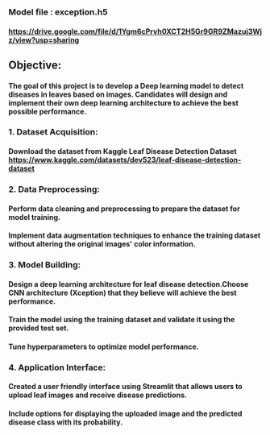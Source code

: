 
### Model file : exception.h5
#### https://drive.google.com/file/d/1Ygm6cPrvh0XCT2H5Gr9GR9ZMazuj3Wjz/view?usp=sharing


## Objective:
#### The goal of this project is to develop a Deep learning model to detect diseases in leaves based on images. Candidates will design and implement their own deep learning architecture to achieve the best possible performance.


### 1. Dataset Acquisition:
#### Download the dataset from Kaggle Leaf Disease Detection Dataset https://www.kaggle.com/datasets/dev523/leaf-disease-detection-dataset


### 2. Data Preprocessing:
####    Perform data cleaning and preprocessing to prepare the dataset for model training.
####    Implement data augmentation techniques to enhance the training dataset without altering the original images' color information.


### 3. Model Building:
#### Design a deep learning architecture for leaf disease detection.Choose CNN architecture (Xception) that they believe will achieve the best performance.
#### Train the model using the training dataset and validate it using the provided test set.
#### Tune hyperparameters to optimize model performance.


### 4. Application Interface:
#### Created a user friendly interface using Streamlit that allows users to upload leaf images and receive disease predictions.
#### Include options for displaying the uploaded image and the predicted disease class with its probability.
